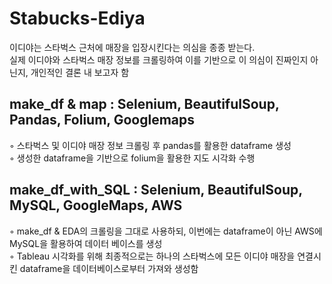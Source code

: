 # Stabucks-Ediya
이디야는 스타벅스 근처에 매장을 입장시킨다는 의심을 종종 받는다.    
실제 이디야와 스타벅스 매장 정보를 크롤링하여 이를 기반으로 이 의심이 진짜인지 아닌지, 개인적인 결론 내 보고자 함

## make_df & map : Selenium, BeautifulSoup, Pandas, Folium, Googlemaps   
   ◦ 스타벅스 및 이디야 매장 정보 크롤링 후 pandas를 활용한 dataframe 생성    
   ◦ 생성한 dataframe을 기반으로 folium을 활용한 지도 시각화 수행     


## make_df_with_SQL : Selenium, BeautifulSoup, MySQL, GoogleMaps, AWS      
   ◦ make_df & EDA의 크롤링을 그대로 사용하되, 이번에는 dataframe이 아닌 AWS에 MySQL을 활용하여 데이터 베이스를 생성   
   ◦ Tableau 시각화를 위해 최종적으로는 하나의 스타벅스에 모든 이디야 매장을 연결시킨 dataframe을 데이터베이스로부터 가져와 생성함
